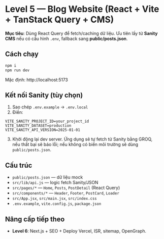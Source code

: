 # Level 5 — Blog Website (React + Vite + TanStack Query + CMS)

**Mục tiêu**: Dùng React Query để fetch/caching dữ liệu. Ưu tiên lấy từ **Sanity CMS** nếu có cấu hình `.env`, fallback sang **public/posts.json**.

## Cách chạy
```bash
npm i
npm run dev
```
Mặc định: http://localhost:5173

## Kết nối Sanity (tùy chọn)
1. Sao chép `.env.example` → `.env.local`
2. Điền:
```
VITE_SANITY_PROJECT_ID=your_project_id
VITE_SANITY_DATASET=production
VITE_SANITY_API_VERSION=2025-01-01
```
3. Khởi động lại dev server. Ứng dụng sẽ tự fetch từ Sanity bằng GROQ, nếu thất bại sẽ báo lỗi; nếu không có biến môi trường sẽ dùng `public/posts.json`.

## Cấu trúc
- `public/posts.json` — dữ liệu mock
- `src/lib/api.js` — logic fetch Sanity/JSON
- `src/pages/*` — `Home`, `Posts`, `PostDetail` (React Query)
- `src/components/*` — `Header`, `Footer`, `PostCard`, `Loader`
- `src/App.jsx`, `src/main.jsx`, `src/index.css`
- `.env.example`, `vite.config.js`, `package.json`

## Nâng cấp tiếp theo
- **Level 6**: Next.js + SEO + Deploy Vercel, ISR, sitemap, OpenGraph.
